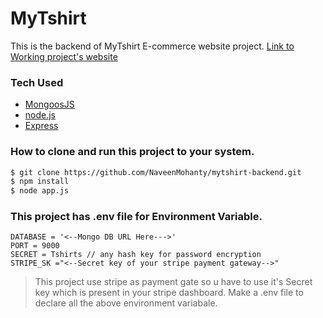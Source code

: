 # MyTshirt
This is the backend of MyTshirt E-commerce website project.
[Link to Working project's website](https://myshirtstore.herokuapp.com/)

### Tech Used
* [MongoosJS]
* [node.js] 
* [Express]
### How to clone and run this project to your system.
```sh
$ git clone https://github.com/NaveenMohanty/mytshirt-backend.git
$ npm install
$ node app.js
```
### This project has .env file for Environment Variable.

```
DATABASE = '<--Mongo DB URL Here--->'
PORT = 9000
SECRET = Tshirts // any hash key for password encryption
STRIPE_SK ="<--Secret key of your stripe payment gateway-->" 
```
>This project use stripe as payment gate so u have to use it's Secret key which is present in your stripe dashboard.
>Make a .env file to declare all the above environment variabale.

   [MongoosJS]: <https://mongoosejs.com/>
   [node.js]: <http://nodejs.org>
   [express]: <http://expressjs.com>
  
   

 

